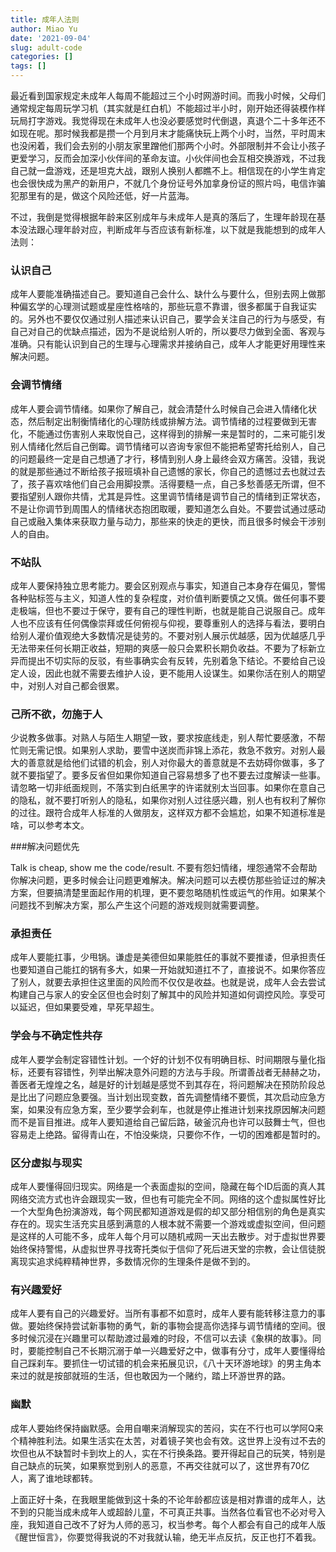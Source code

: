 ```yaml
---
title: 成年人法则
author: Miao Yu
date: '2021-09-04'
slug: adult-code
categories: []
tags: []
---
```


最近看到国家规定未成年人每周不能超过三个小时网游时间。而我小时候，父母们通常规定每周玩学习机（其实就是红白机）不能超过半小时，刚开始还得装模作样玩局打字游戏。我觉得现在未成年人也没必要感觉时代倒退，真退个二十多年还不如现在呢。那时候我都是攒一个月到月末才能痛快玩上两个小时，当然，平时周末也没闲着，我们会去别的小朋友家里蹭他们那两个小时。外部限制并不会让小孩子更爱学习，反而会加深小伙伴间的革命友谊。小伙伴间也会互相交换游戏，不过我自己就一盘游戏，还是坦克大战，跟别人换别人都瞧不上。相信现在的小学生肯定也会很快成为黑产的新用户，不就几个身份证号外加拿身份证的照片吗，电信诈骗犯那里有的是，做这个风险还低，好一片蓝海。

不过，我倒是觉得根据年龄来区别成年与未成年人是真的落后了，生理年龄现在基本没法跟心理年龄对应，判断成年与否应该有新标准，以下就是我能想到的成年人法则：

### 认识自己

成年人要能准确描述自己。要知道自己会什么、缺什么与要什么，但别去网上做那种偏玄学的心理测试题或星座性格啥的，那些玩意不靠谱，很多都属于自我证实的。另外也不要仅仅通过别人描述来认识自己，要学会关注自己的行为与感受，有自己对自己的优缺点描述，因为不是说给别人听的，所以要尽力做到全面、客观与准确。只有能认识到自己的生理与心理需求并接纳自己，成年人才能更好用理性来解决问题。

### 会调节情绪

成年人要会调节情绪。如果你了解自己，就会清楚什么时候自己会进入情绪化状态，然后制定出制衡情绪化的心理防线或排解方法。调节情绪的过程要做到无害化，不能通过伤害别人来取悦自己，这样得到的排解一来是暂时的，二来可能引发别人情绪化然后自己倒霉。调节情绪可以咨询专家但不能把希望寄托给别人，自己的问题最终一定是自己想通了才行，移情到别人身上最终会双方痛苦。没错，我说的就是那些通过不断给孩子报班填补自己遗憾的家长，你自己的遗憾过去也就过去了，孩子喜欢啥他们自己会用脚投票。活得要糙一点，自己多愁善感无所谓，但不要指望别人跟你共情，尤其是异性。这里调节情绪是调节自己的情绪到正常状态，不是让你调节到周围人的情绪状态抱团取暖，要知道怎么自处。不要尝试通过感动自己或融入集体来获取力量与动力，那些来的快走的更快，而且很多时候会干涉别人的自由。

### 不站队

成年人要保持独立思考能力。要会区别观点与事实，知道自己本身存在偏见，警惕各种贴标签与主义，知道人性的复杂程度，对价值判断要慎之又慎。做任何事不要走极端，但也不要过于保守，要有自己的理性判断，也就是能自己说服自己。成年人也不应该有任何偶像崇拜或任何俯视与仰视，要尊重别人的选择与看法，要明白给别人灌价值观绝大多数情况是徒劳的。不要对别人展示优越感，因为优越感几乎无法带来任何长期正收益，短期的爽感一般只会累积长期负收益。不要为了标新立异而提出不切实际的反驳，有些事确实会有反转，先别着急下结论。不要给自己设定人设，因此也就不需要去维护人设，更不能用人设谋生。如果你活在别人的期望中，对别人对自己都会很累。

### 己所不欲，勿施于人

少说教多做事。对熟人与陌生人期望一致，要求按底线走，别人帮忙要感激，不帮忙则无需记恨。如果别人求助，要雪中送炭而非锦上添花，救急不救穷。对别人最大的善意就是给他们试错的机会，别人对你最大的善意就是不去妨碍你做事，多了就不要指望了。要多反省但如果你知道自己容易想多了也不要去过度解读一些事。请忽略一切非纸面规则，不落实到白纸黑字的许诺就别太当回事。如果你在意自己的隐私，就不要打听别人的隐私，如果你对别人过往感兴趣，别人也有权利了解你的过往。跟符合成年人标准的人做朋友，这样双方都不会尴尬，如果不知道标准是啥，可以参考本文。

###解决问题优先

Talk is cheap, show me the code/result. 不要有怨妇情绪，埋怨通常不会帮助你解决问题，更多时候会让问题更难解决。解决问题可以去模仿那些验证过的解决方案，但要搞清楚里面起作用的机理，更不要忽略随机性或运气的作用。如果某个问题找不到解决方案，那么产生这个问题的游戏规则就需要调整。

### 承担责任

成年人要能扛事，少甩锅。谦虚是美德但如果能胜任的事就不要推诿，但承担责任也要知道自己能扛的锅有多大，如果一开始就知道扛不了，直接说不。如果你答应了别人，就要去承担住这里面的风险而不仅仅是收益。也就是说，成年人会去尝试构建自己与家人的安全区但也会时刻了解其中的风险并知道如何调控风险。享受可以延迟，但如果要受难，早死早超生。

### 学会与不确定性共存

成年人要学会制定容错性计划。一个好的计划不仅有明确目标、时间期限与量化指标，还要有容错性，列举出解决意外问题的方法与手段。所谓善战者无赫赫之功，善医者无煌煌之名，越是好的计划越是感觉不到其存在，将问题解决在预防阶段总是比出了问题应急要强。当计划出现变数，首先调整情绪不要慌，其次启动应急方案，如果没有应急方案，至少要学会刹车，也就是停止推进计划来找原因解决问题而不是盲目推进。成年人要知道给自己留后路，破釜沉舟也许可以鼓舞士气，但也容易走上绝路。留得青山在，不怕没柴烧，只要你不作，一切的困难都是暂时的。

### 区分虚拟与现实

成年人要懂得回归现实。网络是一个表面虚拟的空间，隐藏在每个ID后面的真人其网络交流方式也许会跟现实一致，但也有可能完全不同。网络的这个虚拟属性好比一个大型角色扮演游戏，每个网民都知道游戏是假的却又部分相信别的角色是真实存在的。现实生活充实且感到满意的人根本就不需要一个游戏或虚拟空间，但问题是这样的人可能不多，成年人每个月可以随机戒网一天出去散步。对于虚拟世界要始终保持警惕，从虚拟世界寻找寄托类似于信仰了死后进天堂的宗教，会让信徒脱离现实追求纯粹精神世界，多数情况你的生理条件是做不到的。

### 有兴趣爱好

成年人要有自己的兴趣爱好。当所有事都不如意时，成年人要有能转移注意力的事做。要始终保持尝试新事物的勇气，新的事物会提高你选择与调节情绪的空间。很多时候沉浸在兴趣里可以帮助渡过最难的时段，不信可以去读《象棋的故事》。同时，要能控制自己不长期沉溺于单一兴趣爱好之中，做事有分寸，成年人要懂得给自己踩刹车。要抓住一切试错的机会来拓展见识，《八十天环游地球》的男主角本来过的就是按部就班的生活，但也敢因为一个赌约，踏上环游世界的路。

### 幽默

成年人要始终保持幽默感。会用自嘲来消解现实的苦闷，实在不行也可以学阿Q来个精神胜利法。如果生活实在太苦，对着镜子笑也会有效。这世界上没有过不去的坎但也从不缺暂时卡到坎上的人，实在不行换条路。要开得起自己的玩笑，特别是自己缺点的玩笑，如果察觉到别人的恶意，不再交往就可以了，这世界有70亿人，离了谁地球都转。

上面正好十条，在我眼里能做到这十条的不论年龄都应该是相对靠谱的成年人，达不到的只能当成未成年人或超龄儿童，不可真正共事。当然各位看官也不必对号入座，我知道自己改不了好为人师的恶习，权当参考。每个人都会有自己的成年人版《醒世恒言》，你要觉得我说的不对我就认输，绝无半点反抗，反正也打不着我。
